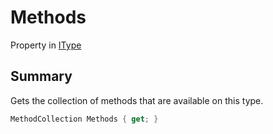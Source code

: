 # Methods

Property in [IType](./)

## Summary

Gets the collection of methods that are available on this type.

```csharp
MethodCollection Methods { get; }
```
